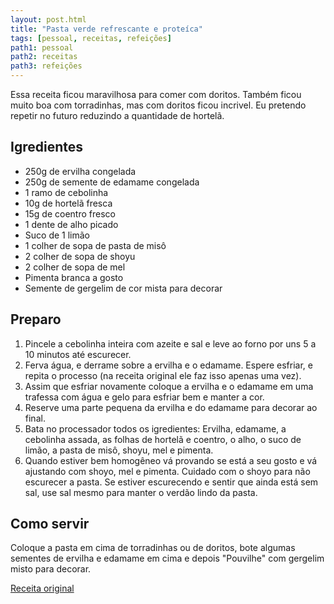 ```yaml
---
layout: post.html
title: "Pasta verde refrescante e proteíca"
tags: [pessoal, receitas, refeições]
path1: pessoal
path2: receitas
path3: refeições
---
```


Essa receita ficou maravilhosa para comer com doritos. Também ficou muito boa com torradinhas, mas com doritos ficou incrivel. Eu pretendo repetir no futuro reduzindo a quantidade de hortelã.


<h2>Igredientes</h2>

* 250g de ervilha congelada
* 250g de semente de edamame congelada
* 1 ramo de cebolinha
* 10g de hortelã fresca
* 15g de coentro fresco
* 1 dente de alho picado
* Suco de 1 limão
* 1 colher de sopa de pasta de misô
* 2 colher de sopa de shoyu
* 2 colher de sopa de mel
* Pimenta branca a gosto
* Semente de gergelim de cor mista para decorar

<h2>Preparo</h2>

1. Pincele a cebolinha inteira com azeite e sal e leve ao forno por uns 5 a 10 minutos até escurecer.
2. Ferva água, e derrame sobre a ervilha e o edamame. Espere esfriar, e repita o processo (na receita original ele faz isso apenas uma vez).
3. Assim que esfriar novamente coloque a ervilha e o edamame em uma trafessa com água e gelo para esfriar bem e manter a cor.
4. Reserve uma parte pequena da ervilha e do edamame para decorar ao final.
5. Bata no processador todos os igredientes: Ervilha, edamame, a cebolinha assada, as folhas de hortelã e coentro, o alho, o suco de limão, a pasta de misô, shoyu, mel e pimenta.
6. Quando estiver bem homogêneo vá provando se está a seu gosto e vá ajustando com shoyo, mel e pimenta. Cuidado com o shoyo para não escurecer a pasta. Se estiver escurecendo e sentir que ainda está sem sal, use sal mesmo para manter o verdão lindo da pasta.

<h2>Como servir</h2>

Coloque a pasta em cima de torradinhas ou de doritos, bote algumas sementes de ervilha e edamame em cima e depois "Pouvilhe" com gergelim misto para decorar.


[Receita original](https://www.instagram.com/reel/DKcf8GZKx6X/)
